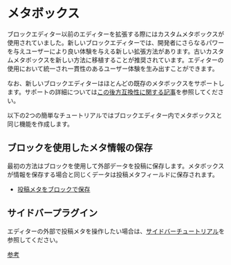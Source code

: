 <!-- 
# Meta Boxes
 -->
# メタボックス

<!-- 
Prior to the block editor, custom meta boxes were used to extend the editor. With the new editor there are new ways to extend, giving more power to the developer and a better experience for the authors. Porting older custom meta boxes to one of these new methods is encouraged as to create a more unified and consistent experience for those using the editor.

The new block editor does support most existing meta boxes, see [this backward compatibility article](/docs/reference-guides/backward-compatibility/meta-box.md) for more support details .

Here are two mini-tutorials for creating similar functionality to meta boxes in the block editor.
 -->
ブロックエディター以前のエディターを拡張する際にはカスタムメタボックスが使用されていました。新しいブロックエディターでは、開発者にさらなるパワーを与えユーザーにより良い体験を与える新しい拡張方法があります。古いカスタムメタボックスを新しい方法に移植することが推奨されています。エディターの使用において統一され一貫性のあるユーザー体験を生み出すことができます。

なお、新しいブロックエディターはほとんどの既存のメタボックスをサポートします。サポートの詳細については[この後方互換性に関する記事](/docs/designers-developers/developers/backward-compatibility/meta-box.md)を参照してください。

以下の2つの簡単なチュートリアルではブロックエディター内でメタボックスと同じ機能を作成します。

<!-- 
## Use Blocks to Store Meta

The first method is to use Blocks to store extra data with a post. The data is stored in a post meta field, similar to how meta boxes store information.

* [Store Post Meta with a Block](/docs/how-to-guides/metabox/meta-block-1-intro.md)
 -->
## ブロックを使用したメタ情報の保存

最初の方法はブロックを使用して外部データを投稿に保存します。メタボックスが情報を保存する場合と同じくデータは投稿メタフィールドに保存されます。

* [投稿メタをブロックで保存](https://ja.wordpress.org/team/handbook/block-editor/how-to-guides/metabox/meta-block-1-intro/)

<!-- 
## Sidebar Plugin

If you are interested in working with the post meta outside the editor, check out the [Sidebar Tutorial](/docs/how-to-guides/sidebar-tutorial/plugin-sidebar-0.md/).
 -->
## サイドバープラグイン

エディターの外部で投稿メタを操作したい場合は、[サイドバーチュートリアル](https://ja.wordpress.org/team/handbook/block-editor/how-to-guides/plugin-sidebar-0/)を参照してください。

[参考](https://github.com/WordPress/gutenberg/blob/HEAD/docs/how-to-guides/metabox/README.md)
